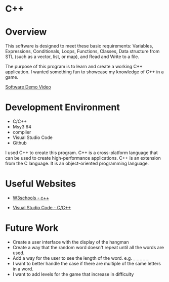 # C++

# Overview

This software is designed to meet these basic requirements: Variables, Expressions, Conditionals, Loops, Functions, Classes, Data structure from STL (such as a vector, list, or map), and Read and Write to a file.

The purpose of this program is to learn and create a working C++ application. I wanted something fun to showcase my knowledge of C++ in a game.

[Software Demo Video](https://youtu.be/Ml3ILhYKH-Y)

# Development Environment

- C/C++ 
- Msy3 64 
- complier
- Visual Studio Code
- Github

I used C++ to create this program. C++ is a cross-platform language that can be used to create high-performance applications. C++ is an extension from the C language. It is an object-oriented programming language. 

# Useful Websites

- [W3schools - c++](https://www.w3schools.com/cpp/default.asp)

- [Visual Studio Code - C/C++](https://code.visualstudio.com/docs/languages/cpp)

# Future Work

- Create a user interface with the display of the hangman
- Create a way that the random word doesn't repeat until all the words are used. 
- Add a way for the user to see the length of the word. e.g. _ _ _ _ _
- I want to better handle the case if there are multiple of the same letters in a word. 
- I want to add levels for the game that increase in difficulty